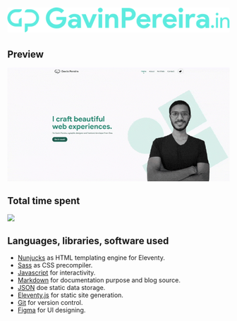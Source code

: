 # <img width="600" src="./img/wordmark.svg">

## Preview

<img src="img/preview.gif">

## Total time spent

<img src="https://wakatime.com/badge/github/pexeixv/gavinpereira.svg">

## Languages, libraries, software used

- [Nunjucks](https://mozilla.github.io/nunjucks/) as HTML templating engine for Eleventy.
- [Sass](https://sass-lang.com/) as CSS precompiler.
- [Javascript](https://www.javascript.com/) for interactivity.
- [Markdown](https://www.markdownguide.org/) for documentation purpose and blog source.
- [JSON](https://www.json.org/) doe static data storage.
- [Eleventy.js](https://www.11ty.dev/) for static site generation.
- [Git](https://git-scm.com/) for version control.
- [Figma](https://www.figma.com/) for UI designing.
